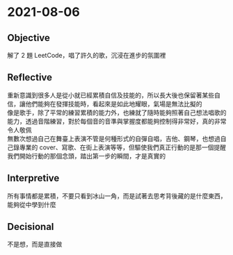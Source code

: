 # 2021-08-06

## Objective

解了 2 題 LeetCode，唱了許久的歌，沉浸在進步的氛圍裡

## Reflective

重新意識到很多人是從小就已經累積自信及技能的，所以長大後也保留著某些自信，讓他們能夠在發揮技能時，看起來是如此地耀眼，氣場是無法比擬的  
像是歌手，除了平常的練習累積的能力外，也練就了隨時能夠照著自己想法唱歌的能力，透過音階練習，對於每個音的音準與掌握度都能夠控制得非常好，真的非常令人敬佩  
無數次想過自己在舞臺上表演不管是何種形式的自彈自唱，吉他、鋼琴，也想過自己錄專業的 cover、寫歌、在街上表演等等，但驅使我們真正行動的是那一個提醒我們開始行動的那個念頭，踏出第一步的瞬間，才是真實的

## Interpretive

所有事情都是累積，不要只看到冰山一角，而是試著去思考背後藏的是什麼東西，能夠從中學到什麼

## Decisional

不是想，而是直接做
